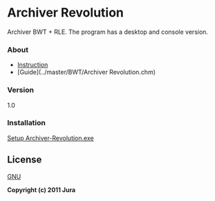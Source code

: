 # Archiver Revolution
Archiver BWT + RLE. The program has a desktop and console version.

### About
- [Instruction](../master/Instruction.pdf)
- [Guide](../master/BWT/Archiver Revolution.chm)

### Version
1.0

### Installation
[Setup Archiver-Revolution.exe](https://github.com/JKord/Archiver-Revolution/releases/tag/v1.0)

License
----
[GNU](../master/LICENSE)

**Copyright (c) 2011 Jura**